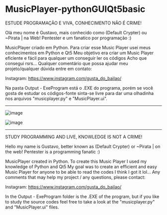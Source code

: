 # MusicPlayer-pythonGUIQt5basic


 ESTUDE PROGRAMAÇÃO E VIVA, CONHECIMENTO NÃO É CRIME!

Olá meu nome é Gustavo, mais conhecido como (Default Crypter) ou ~Pirata | na Web!
Pentester e um fanatico por programação :)

MusicPlayer criado em Python.
Para criar esse Music Player usei meus conhecimentos em Python e Qt5
Meu objetivo era criar um Music Player eficiente e fácil para qualquer um conseguir ler os códigos
Acho que consegui rsrs...
Qualquer comentário que possa ajudar meu projeto/qualquer dúvida entre em contato:

Instagram: https://www.instagram.com/gusta_do_bailao/

Na pasta Output - ExeProgram está o .EXE do programa, porém se você gosta de estudar os códigos-fonte
sinta-se livre para dar uma olhadinha nos arquivos "musicplayer.py" e "MusicPlayer.ui".

----------------------------------------------------------------------------------------

![image](https://user-images.githubusercontent.com/81519068/143778417-40cacd6c-c2d7-4834-b5f9-246d684f9daa.png)

![image](https://user-images.githubusercontent.com/81519068/143778466-e3850014-d507-4911-9658-2cc1b1eeb3ca.png)

----------------------------------------------------------------------------------------


 STUDY PROGRAMMING AND LIVE, KNOWLEDGE IS NOT A CRIME!

Hello my name is Gustavo, better known as (Default Crypter) or ~Pirata | on the web!
Pentester is a programming fanatic :)

MusicPlayer created in Python.
To create this Music Player I used my knowledge of Python and Qt5
My goal was to create an efficient and easy Music Player for anyone to be able to read the codes
I think I got it lol...
Any comments that may help my project / any questions, please contact:

Instagram: https://www.instagram.com/gusta_do_bailao/

In the Output - ExeProgram folder is the .EXE of the program, but if you like to study the source codes
feel free to take a look at the "musicplayer.py" and "MusicPlayer.ui" files.
